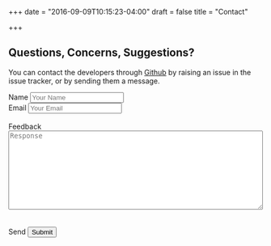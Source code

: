+++
date = "2016-09-09T10:15:23-04:00"
draft = false
title = "Contact"

+++

## Questions, Concerns, Suggestions?

You can contact the developers through [Github](https://github.com/jattmones/assistMe) by raising an issue in the issue
tracker, or by sending them a message.
<dl>
<form>
    <form name="Contact" method="POST" action="/success" data-netlify-recaptcha="true" data-netlify="true">
    <label>Name</label> <input type="text" name="name" placeholder="Your Name"> <br>
    <label>Email</label> <input type="email" name="email" placeholder="Your Email"> <br> <br>
    <label>Feedback</label> <br> <textarea rows = "10" cols = "60" name = "story" type = "text" placeholder="Response" ></textarea> <br><br>
    <div data-netlify-recaptcha="true"></div><br>
    <label>Send</label> <input type = "submit"/>
    </form>
</form>
</dl>
